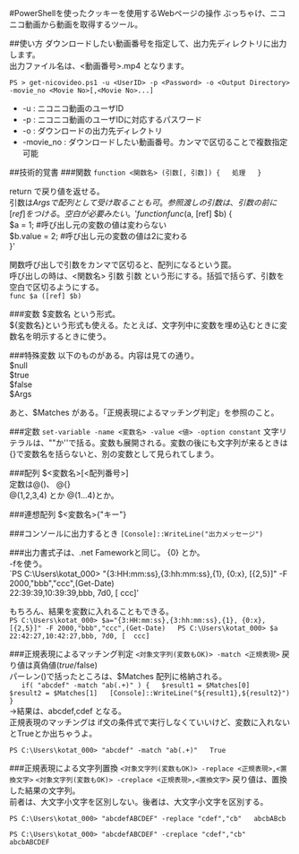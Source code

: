 #PowerShellを使ったクッキーを使用するWebページの操作
ぶっちゃけ、ニコニコ動画から動画を取得するツール。

##使い方
ダウンロードしたい動画番号を指定して、出力先ディレクトリに出力します。  
 出力ファイル名は、<動画番号>.mp4 となります。  
  
`PS > get-nicovideo.ps1 -u <UserID> -p <Password> -o <Output Directory> -movie_no <Movie No>[,<Movie No>...]`
* -u : ニコニコ動画のユーザID  
* -p : ニコニコ動画のユーザIDに対応するパスワード  
* -o : ダウンロードの出力先ディレクトリ  
* -movie_no : ダウンロードしたい動画番号。カンマで区切ることで複数指定可能  


##技術的覚書
###関数
 `function <関数名> (引数[, 引数]) {  
     処理  
 }`

 return で戻り値を返せる。  
 引数は$Argsで配列として受け取ることも可。  
 参照渡しの引数は、引数の前に[ref] をつける。空白が必要みたい。  
 'function func($a, [ref] $b) {  
	$a = 1;	#呼び出し元の変数の値は変わらない  
	$b.value = 2;	#呼び出し元の変数の値は2に変わる  
 }'
  
 関数呼び出しで引数をカンマで区切ると、配列になるという罠。  
 呼び出しの時は、<関数名> 引数 引数 という形にする。括弧で括らず、引数を空白で区切るようにする。  
 `func $a ([ref] $b)`  


###変数
 $変数名 という形式。  
 ${変数名}という形式も使える。たとえば、文字列中に変数を埋め込むときに変数名を明示するときに使う。  
  
###特殊変数
 以下のものがある。内容は見ての通り。  
 $null  
 $true  
 $false  
 $Args  
  
 あと、$Matches がある。「正規表現によるマッチング判定」を参照のこと。  
  
###定数
`set-variable -name <変数名> -value <値> -option constant`
文字リテラルは、""か''で括る。変数も展開される。変数の後にも文字列が来るときは{}で変数名を括らないと、別の変数として見られてしまう。  


###配列
 $<変数名>[<配列番号>]  
 定数は@()、 @{}  
 @(1,2,3,4) とか @(1...4)とか。  
  
###連想配列
 $<変数名>{"キー"}  
  
###コンソールに出力するとき
`[Console]::WriteLine("出力メッセージ")`
  
###出力書式子は、.net Fameworkと同じ。
 {0} とか。  
 -fを使う。  
`PS C:\Users\kotat_000> "{3:HH:mm:ss},{3:hh:mm:ss},{1}, {0:x}, [{2,5}]" -F 2000,"bbb","ccc",(Get-Date)  
22:39:39,10:39:39,bbb, 7d0, [  ccc]'
  
もちろん、結果を変数に入れることもできる。  
`PS C:\Users\kotat_000> $a="{3:HH:mm:ss},{3:hh:mm:ss},{1}, {0:x}, [{2,5}]" -F 2000,"bbb","ccc",(Get-Date)  
PS C:\Users\kotat_000> $a  
22:42:27,10:42:27,bbb, 7d0, [  ccc]`
  
  
###正規表現によるマッチング判定
 `<対象文字列(変数もOK)> -match <正規表現>`
 戻り値は真偽値($true/$false)  
 パーレン()で括ったところは、$Matches 配列に格納される。  
`	if( "abcdef" -match "ab(.+)" ) {  
		$result1 = $Matches[0]  
		$result2 = $Matches[1]  
		[Console]::WriteLine("${result1},${result2}")  
	}`  
→結果は、abcdef,cdef となる。  
  正規表現のマッチングは if文の条件式で実行しなくていいけど、変数に入れないとTrueとか出ちゃうよ。  
  
`PS C:\Users\kotat_000> "abcdef" -match "ab(.+)"  
True`
  
  
###正規表現による文字列置換
 `<対象文字列(変数もOK)> -replace <正規表現>,<置換文字>`
 `<対象文字列(変数もOK)> -creplace <正規表現>,<置換文字>`
 戻り値は、置換した結果の文字列。  
 前者は、大文字小文字を区別しない。後者は、大文字小文字を区別する。  
  
`PS C:\Users\kotat_000> "abcdefABCDEF" -replace "cdef","cb"  
abcbABcb`

`PS C:\Users\kotat_000> "abcdefABCDEF" -creplace "cdef","cb"  
abcbABCDEF`
  
